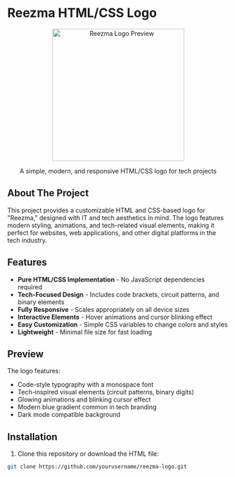 # Reezma HTML/CSS Logo

<p align="center">
  <img src="screenshots/reezma-logo.png" alt="Reezma Logo Preview" width="300"/>
</p>

<p align="center">
  A simple, modern, and responsive HTML/CSS logo for tech projects
</p>

## About The Project

This project provides a customizable HTML and CSS-based logo for "Reezma," designed with IT and tech aesthetics in mind. The logo features modern styling, animations, and tech-related visual elements, making it perfect for websites, web applications, and other digital platforms in the tech industry.

## Features

- **Pure HTML/CSS Implementation** - No JavaScript dependencies required
- **Tech-Focused Design** - Includes code brackets, circuit patterns, and binary elements
- **Fully Responsive** - Scales appropriately on all device sizes
- **Interactive Elements** - Hover animations and cursor blinking effect
- **Easy Customization** - Simple CSS variables to change colors and styles
- **Lightweight** - Minimal file size for fast loading

## Preview

The logo features:
- Code-style typography with a monospace font
- Tech-inspired visual elements (circuit patterns, binary digits)
- Glowing animations and blinking cursor effect
- Modern blue gradient common in tech branding
- Dark mode compatible background

## Installation

1. Clone this repository or download the HTML file:
```bash
git clone https://github.com/yourusername/reezma-logo.git
